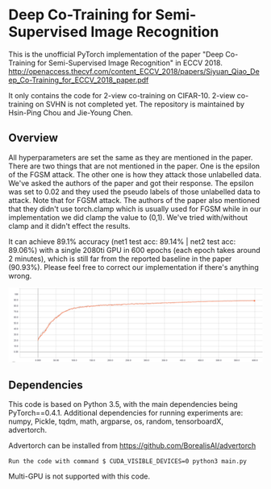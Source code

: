 # Deep Co-Training for Semi-Supervised Image Recognition

This is the unofficial PyTorch implementation of the paper "Deep Co-Training for Semi-Supervised Image Recognition" in ECCV 2018. 
http://openaccess.thecvf.com/content_ECCV_2018/papers/Siyuan_Qiao_Deep_Co-Training_for_ECCV_2018_paper.pdf

It only contains the code for 2-view co-training on CIFAR-10. 
2-view co-training on SVHN is not completed yet.
The repository is maintained by Hsin-Ping Chou and Jie-Young Chen.


## Overview

All hyperparameters are set the same as they are mentioned in the paper. There are two things that are not mentioned in the paper. One is the epsilon of the FGSM attack. The other one is how they attack those unlabelled data. We've asked the authors of the paper and got their response. The epsilon was set to 0.02 and they used the pseudo labels of those unlabelled data to attack. Note that for FGSM attack. The authors of the paper also mentioned that they didn't use torch.clamp which is usually used for FGSM while in our implementation we did clamp the value to (0,1). We've tried with/without clamp and it didn't effect the results.

It can achieve 89.1% accuracy (net1 test acc: 89.14% | net2 test acc: 89.06%) with a single 2080ti GPU in 600 epochs (each epoch takes around 2 minutes), which is still far from the reported baseline in the paper (90.93%). Please feel free to correct our implementation if there's anything wrong.

![image](https://github.com/AlanChou/Deep-Co-Training-for-Semi-Supervised-Image-Recognition/blob/master/Test.PNG) 
## Dependencies
This code is based on Python 3.5, with the main dependencies being PyTorch==0.4.1. Additional dependencies for running experiments are: numpy, Pickle, tqdm, math, argparse, os, random, tensorboardX, advertorch.

Advertorch can be installed from https://github.com/BorealisAI/advertorch<br>
```
Run the code with command $ CUDA_VISIBLE_DEVICES=0 python3 main.py 
```
Multi-GPU is not supported with this code.

